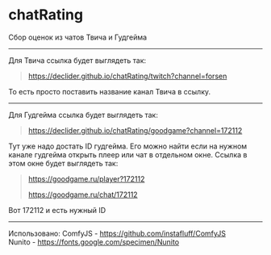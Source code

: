 # chatRating
Сбор оценок из чатов Твича и Гудгейма

---

Для Твича ссылка будет выглядеть так:
> https://declider.github.io/chatRating/twitch?channel=forsen

То есть просто поставить название канал Твича в ссылку.

---

Для Гудгейма ссылка будет выглядеть так:  
> https://declider.github.io/chatRating/goodgame?channel=172112

Тут уже надо достать ID гудгейма. Его можно найти если на нужном канале гудгейма открыть плеер или чат в отдельном окне. Ссылка в этом окне будет выглядеть так:  
> https://goodgame.ru/player?172112
> 
> https://goodgame.ru/chat/172112

Вот 172112 и есть нужный ID

---

Использовано:
ComfyJS - https://github.com/instafluff/ComfyJS  
Nunito - https://fonts.google.com/specimen/Nunito
